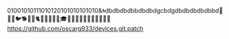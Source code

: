 01001010111010120101010101010&🌀dbdbdbdbbdbdbdgcbdgdbdbdbdbdbbd🐏🐭🐶🐦🐕🐹🐥🐈🐱🐇🐭🔑♎🎓🎵🎶📡📀🐼🎤🎼🎩🔰👖👚
https://github.com/oscarg933/devices.git.patch

